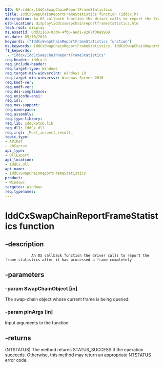 ```yaml
---
UID: NF:iddcx.IddCxSwapChainReportFrameStatistics
title: IddCxSwapChainReportFrameStatistics function (iddcx.h)
description: An OS callback function the driver calls to report the frame statistics after it has processed a frame completely.
old-location: display\iddcxswapchainreportframestatistics.htm
tech.root: display
ms.assetid: 0dd32160-93d4-4fb8-aed1-9267f38e9909
ms.date: 05/10/2018
keywords: ["IddCxSwapChainReportFrameStatistics function"]
ms.keywords: IddCxSwapChainReportFrameStatistics, IddCxSwapChainReportFrameStatistics method [Display Devices], display.iddcxswapchainreportframestatistics, iddcx/IddCxSwapChainReportFrameStatistics
f1_keywords:
 - "iddcx/IddCxSwapChainReportFrameStatistics"
req.header: iddcx.h
req.include-header: 
req.target-type: Windows
req.target-min-winverclnt: Windows 10
req.target-min-winversvr: Windows Server 2016
req.kmdf-ver: 
req.umdf-ver: 
req.ddi-compliance: 
req.unicode-ansi: 
req.idl: 
req.max-support: 
req.namespace: 
req.assembly: 
req.type-library: 
req.lib: IddCxStub.lib 
req.dll: IddCx.dll 
req.irql: _Must_inspect_result_
topic_type:
- APIRef
- kbSyntax
api_type:
- DllExport
api_location:
- IddCx.dll
api_name:
- IddCxSwapChainReportFrameStatistics
product:
- Windows
targetos: Windows
req.typenames: 
---
```


# IddCxSwapChainReportFrameStatistics function


## -description




                An OS callback function the driver calls to report the frame statistics after it has processed a frame completely


## -parameters




### -param SwapChainObject [in]

The swap-chain object whose current frame is being queried.


### -param pInArgs [in]

Input arguments to the function


## -returns




(NTSTATUS) The method returns STATUS_SUCCESS if the operation succeeds. Otherwise, this method may return an appropriate <a href="https://docs.microsoft.com/windows-hardware/drivers/kernel/ntstatus-values">NTSTATUS</a> error code.
                    



